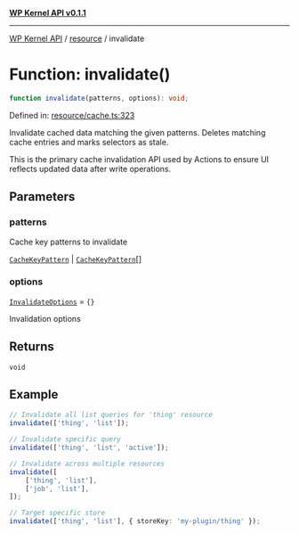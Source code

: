 [**WP Kernel API v0.1.1**](../../README.md)

---

[WP Kernel API](../../README.md) / [resource](../README.md) / invalidate

# Function: invalidate()

```ts
function invalidate(patterns, options): void;
```

Defined in: [resource/cache.ts:323](https://github.com/theGeekist/wp-kernel/blob/main/packages/kernel/src/resource/cache.ts#L323)

Invalidate cached data matching the given patterns.
Deletes matching cache entries and marks selectors as stale.

This is the primary cache invalidation API used by Actions to ensure
UI reflects updated data after write operations.

## Parameters

### patterns

Cache key patterns to invalidate

[`CacheKeyPattern`](../type-aliases/CacheKeyPattern.md) | [`CacheKeyPattern`](../type-aliases/CacheKeyPattern.md)[]

### options

[`InvalidateOptions`](../interfaces/InvalidateOptions.md) = `{}`

Invalidation options

## Returns

`void`

## Example

```ts
// Invalidate all list queries for 'thing' resource
invalidate(['thing', 'list']);

// Invalidate specific query
invalidate(['thing', 'list', 'active']);

// Invalidate across multiple resources
invalidate([
	['thing', 'list'],
	['job', 'list'],
]);

// Target specific store
invalidate(['thing', 'list'], { storeKey: 'my-plugin/thing' });
```

